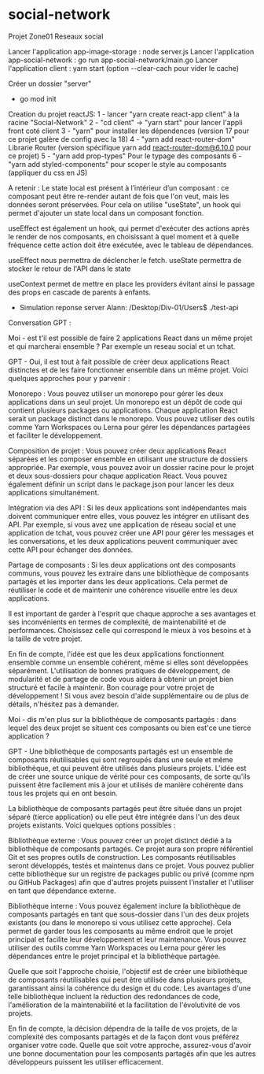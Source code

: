 # social-network
Projet Zone01 Reseaux social

  Lancer l'application app-image-storage : node server.js
  Lancer l'application app-social-network : go run app-social-network/main.go
  Lancer l'application client : yarn start (option --clear-cach pour vider le cache)
  

Créer un dossier "server"
  - go mod init

Creation du projet reactJS:
  1 - lancer "yarn create react-app client" à la racine "Social-Network"
  2 - "cd client" -> "yarn start" pour lancer l'appli front coté client
  3 - "yarn" pour installer les dépendences (version 17 pour ce projet galère de config avec la 18)
  4 - "yarn add react-router-dom" Librarie Router (version spécifique yarn add react-router-dom@6.10.0 pour ce projet)
  5 - "yarn add prop-types" Pour le typage des composants
  6 - "yarn add styled-components" pour scoper le style au composants (appliquer du css en JS)

A retenir :
Le state local est présent à l’intérieur d’un composant : ce composant peut être re-render autant de fois que l'on veut, mais les données seront préservées. Pour cela on utilise "useState", un hook qui permet d'ajouter un state local dans un composant fonction.

useEffect est également un hook, qui permet d'exécuter des actions après le render de nos composants, en choisissant à quel moment et à quelle fréquence cette action doit être exécutée, avec le tableau de dépendances.

useEffect nous permettra de déclencher le fetch.
useState permettra de stocker le retour de l'API dans le  state

useContext permet de mettre en place les providers évitant ainsi le passage des props en cascade de parents à enfants.

 - Simulation reponse server Alann: /Desktop/Div-01/Users$ ./test-api 


Conversation GPT :

  Moi - est t'il est possible de faire 2 applications React dans un même projet et qui marcherai ensemble ?
 Par exemple un reseau social et un tchat.

  GPT - Oui, il est tout à fait possible de créer deux applications React distinctes et de les faire fonctionner ensemble dans un même projet. Voici quelques approches pour y parvenir :

Monorepo : Vous pouvez utiliser un monorepo pour gérer les deux applications dans un seul projet. Un monorepo est un dépôt de code qui contient plusieurs packages ou applications. Chaque application React serait un package distinct dans le monorepo. Vous pouvez utiliser des outils comme Yarn Workspaces ou Lerna pour gérer les dépendances partagées et faciliter le développement.

Composition de projet : Vous pouvez créer deux applications React séparées et les composer ensemble en utilisant une structure de dossiers appropriée. Par exemple, vous pouvez avoir un dossier racine pour le projet et deux sous-dossiers pour chaque application React. Vous pouvez également définir un script dans le package.json pour lancer les deux applications simultanément.

Intégration via des API : Si les deux applications sont indépendantes mais doivent communiquer entre elles, vous pouvez les intégrer en utilisant des API. Par exemple, si vous avez une application de réseau social et une application de tchat, vous pouvez créer une API pour gérer les messages et les conversations, et les deux applications peuvent communiquer avec cette API pour échanger des données.

Partage de composants : Si les deux applications ont des composants communs, vous pouvez les extraire dans une bibliothèque de composants partagés et les importer dans les deux applications. Cela permet de réutiliser le code et de maintenir une cohérence visuelle entre les deux applications.

Il est important de garder à l'esprit que chaque approche a ses avantages et ses inconvénients en termes de complexité, de maintenabilité et de performances. Choisissez celle qui correspond le mieux à vos besoins et à la taille de votre projet.

En fin de compte, l'idée est que les deux applications fonctionnent ensemble comme un ensemble cohérent, même si elles sont développées séparément. L'utilisation de bonnes pratiques de développement, de modularité et de partage de code vous aidera à obtenir un projet bien structuré et facile à maintenir. Bon courage pour votre projet de développement ! Si vous avez besoin d'aide supplémentaire ou de plus de détails, n'hésitez pas à demander.

 Moi - dis m'en plus sur la bibliothèque de composants partagés : dans lequel des deux projet se situent ces composants ou bien est'ce une tierce application ? 

 GPT - Une bibliothèque de composants partagés est un ensemble de composants réutilisables qui sont regroupés dans une seule et même bibliothèque, et qui peuvent être utilisés dans plusieurs projets. L'idée est de créer une source unique de vérité pour ces composants, de sorte qu'ils puissent être facilement mis à jour et utilisés de manière cohérente dans tous les projets qui en ont besoin.

La bibliothèque de composants partagés peut être située dans un projet séparé (tierce application) ou elle peut être intégrée dans l'un des deux projets existants. Voici quelques options possibles :

Bibliothèque externe : Vous pouvez créer un projet distinct dédié à la bibliothèque de composants partagés. Ce projet aura son propre référentiel Git et ses propres outils de construction. Les composants réutilisables seront développés, testés et maintenus dans ce projet. Vous pouvez publier cette bibliothèque sur un registre de packages public ou privé (comme npm ou GitHub Packages) afin que d'autres projets puissent l'installer et l'utiliser en tant que dépendance externe.

Bibliothèque interne : Vous pouvez également inclure la bibliothèque de composants partagés en tant que sous-dossier dans l'un des deux projets existants (ou dans le monorepo si vous utilisez cette approche). Cela permet de garder tous les composants au même endroit que le projet principal et facilite leur développement et leur maintenance. Vous pouvez utiliser des outils comme Yarn Workspaces ou Lerna pour gérer les dépendances entre le projet principal et la bibliothèque partagée.

Quelle que soit l'approche choisie, l'objectif est de créer une bibliothèque de composants réutilisables qui peut être utilisée dans plusieurs projets, garantissant ainsi la cohérence du design et du code. Les avantages d'une telle bibliothèque incluent la réduction des redondances de code, l'amélioration de la maintenabilité et la facilitation de l'évolutivité de vos projets.

En fin de compte, la décision dépendra de la taille de vos projets, de la complexité des composants partagés et de la façon dont vous préférez organiser votre code. Quelle que soit votre approche, assurez-vous d'avoir une bonne documentation pour les composants partagés afin que les autres développeurs puissent les utiliser efficacement.



